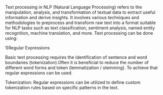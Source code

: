 Text processing in NLP (Natural Language Processing) refers to the manipulation, analysis, and transformation of textual data to extract useful information and derive insights. It involves various techniques and methodologies to preprocess and transform raw text into a format suitable for NLP tasks such as text classification, sentiment analysis, named entity recognition, machine translation, and more. Text processing can be done using:

1)Regular Expressions  

Basic text processing requires the identification of sentence and word boundaries (tokenization).Often it is beneficial to reduce the number of different word forms and token (lemmatization / stemming). To achieve that regular expressions can be used. 

Tokenization: Regular expressions can be utilized to define custom tokenization rules based on specific patterns in the text.
